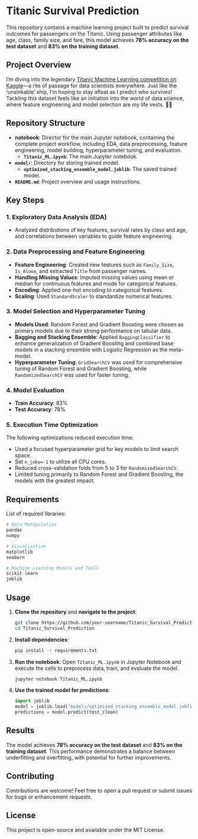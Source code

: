 # Titanic Survival Prediction

This repository contains a machine learning project built to predict survival outcomes for passengers on the Titanic. Using passenger attributes like age, class, family size, and fare, this model achieves **78% accuracy on the test dataset** and **83% on the training dataset**.

## Project Overview

I’m diving into the legendary [Titanic Machine Learning competition on Kaggle](https://www.kaggle.com/c/titanic)—a rite of passage for data scientists everywhere. Just like the ‘unsinkable’ ship, I’m hoping to stay afloat as I predict who survives! Tackling this dataset feels like an initiation into the world of data science, where feature engineering and model selection are my life vests. 🚢🛟

## Repository Structure
- **notebook**: Director for the main Jupyter notebook, containing the complete project workflow, including EDA, data preprocessing, feature engineering, model building, hyperparameter tuning, and evaluation.
  - **`Titanic_ML.ipynb`**: The main Jupyter notebook.
- **`model/`**: Directory for storing trained model.
  - **`optimized_stacking_ensemble_model.joblib`**: The saved trained model.
- **`README.md`**: Project overview and usage instructions.

## Key Steps

### 1. Exploratory Data Analysis (EDA)

- Analyzed distributions of key features, survival rates by class and age, and correlations between variables to guide feature engineering.

### 2. Data Preprocessing and Feature Engineering

- **Feature Engineering**: Created new features such as `Family_Size`, `Is_Alone`, and extracted `Title` from passenger names.
- **Handling Missing Values**: Imputed missing values using mean or median for continuous features and mode for categorical features.
- **Encoding**: Applied one-hot encoding to categorical features.
- **Scaling**: Used `StandardScaler` to standardize numerical features.

### 3. Model Selection and Hyperparameter Tuning

- **Models Used**: Random Forest and Gradient Boosting were chosen as primary models due to their strong performance on tabular data.
- **Bagging and Stacking Ensemble**: Applied `BaggingClassifier` to enhance generalization of Gradient Boosting and combined base models in a stacking ensemble with Logistic Regression as the meta-model.
- **Hyperparameter Tuning**: `GridSearchCV` was used for comprehensive tuning of Random Forest and Gradient Boosting, while `RandomizedSearchCV` was used for faster tuning.

### 4. Model Evaluation

- **Train Accuracy**: 83%
- **Test Accuracy**: 78%

### 5. Execution Time Optimization

The following optimizations reduced execution time:
- Used a focused hyperparameter grid for key models to limit search space.
- Set `n_jobs=-1` to utilize all CPU cores.
- Reduced cross-validation folds from 5 to 3 for `RandomizedSearchCV`.
- Limited tuning primarily to Random Forest and Gradient Boosting, the models with the greatest impact.

## Requirements

List of required libraries:
```python
# Data Manipulation
pandas
numpy

# Visualization
matplotlib
seaborn

# Machine Learning Models and Tools
scikit-learn
joblib
```

## Usage

1. **Clone the repository** and **navigate to the project**:
   ```bash
   git clone https://github.com/your-username/Titanic_Survival_Prediction.git
   cd Titanic_Survival_Prediction
   ```

2. **Install dependencies**:
   ```bash
   pip install -r requirements.txt
   ```

3. **Run the notebook**:
   Open `Titanic_ML.ipynb` in Jupyter Notebook and execute the cells to preprocess data, train, and evaluate the model.
   ```bash
   jupyter notebook Titanic_ML.ipynb
   ```

4. **Use the trained model for predictions**:
   ```python
   import joblib
   model = joblib.load('models/optimized_stacking_ensemble_model.joblib')
   predictions = model.predict(test_clean)
   ```

## Results

The model achieves **78% accuracy on the test dataset** and **83% on the training dataset**. This performance demonstrates a balance between underfitting and overfitting, with potential for further improvements.

## Contributing

Contributions are welcome! Feel free to open a pull request or submit issues for bugs or enhancement requests.

## License

This project is open-source and available under the MIT License.
